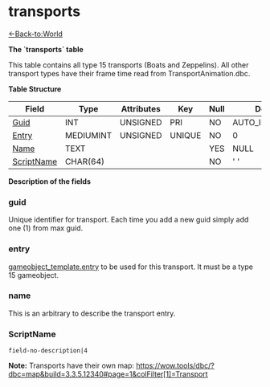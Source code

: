 # transports

[<-Back-to:World](database-world)

**The \`transports\` table**

This table contains all type 15 transports (Boats and Zeppelins). All other transport types have their frame time read from TransportAnimation.dbc.

**Table Structure**

| Field           | Type      | Attributes | Key    | Null | Default        | Extra | Comment |
| --------------- | --------- | ---------- | ------ | ---- | -------------- | ----- | ------- |
| [Guid][1]       | INT       | UNSIGNED   | PRI    | NO   | AUTO_INCREMENT |       |         |
| [Entry][2]      | MEDIUMINT | UNSIGNED   | UNIQUE | NO   | 0              |       |         |
| [Name][3]       | TEXT      |            |        | YES  | NULL           |       |         |
| [ScriptName][4] | CHAR(64)  |            |        | NO   | ' '            |       |         |

[1]: #guid
[2]: #entry
[3]: #name
[4]: #scriptname

**Description of the fields**

### guid

Unique identifier for transport. Each time you add a new guid simply add one (1) from max guid.

### entry

[gameobject_template.entry](gameobject-template#entry) to be used for this transport. It must be a type 15 gameobject.

### name

This is an arbitrary to describe the transport entry.

### ScriptName

`field-no-description|4`

**Note:** Transports have their own map: https://wow.tools/dbc/?dbc=map&build=3.3.5.12340#page=1&colFilter[1]=Transport
